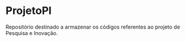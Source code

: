 # ProjetoPI
Repositório destinado a armazenar os códigos referentes ao projeto de Pesquisa e Inovação. 
